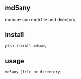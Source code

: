 ## md5any

md5any can md5 file and directory.

## install

```
pip3 install md5any
```

## usage

```
md5any [file or directory]
```
